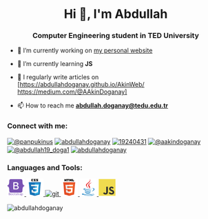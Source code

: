 <h1 align="center">Hi 👋, I'm Abdullah</h1>
<h3 align="center">Computer Engineering student in TED University</h3>

- 🔭 I’m currently working on [my personal website](https://abdullahdoganay.github.io/AkinWeb/)

- 🌱 I’m currently learning **JS**

- 📝 I regularly write articles on [https://abdullahdoganay.github.io/AkinWeb/ https://medium.com/@AAkinDoganay]

- 📫 How to reach me **abdullah.doganay@tedu.edu.tr**

<h3 align="left">Connect with me:</h3>
<p align="left">
<a href="https://twitter.com/@panpukinus" target="blank"><img align="center" src="https://raw.githubusercontent.com/rahuldkjain/github-profile-readme-generator/master/src/images/icons/Social/twitter.svg" alt="@panpukinus" height="30" width="40" /></a>
<a href="https://linkedin.com/in/abdullahdoganay" target="blank"><img align="center" src="https://raw.githubusercontent.com/rahuldkjain/github-profile-readme-generator/master/src/images/icons/Social/linked-in-alt.svg" alt="abdullahdoganay" height="30" width="40" /></a>
<a href="https://stackoverflow.com/users/19240431" target="blank"><img align="center" src="https://raw.githubusercontent.com/rahuldkjain/github-profile-readme-generator/master/src/images/icons/Social/stack-overflow.svg" alt="19240431" height="30" width="40" /></a>
<a href="https://medium.com/@aakindoganay" target="blank"><img align="center" src="https://raw.githubusercontent.com/rahuldkjain/github-profile-readme-generator/master/src/images/icons/Social/medium.svg" alt="@aakindoganay" height="30" width="40" /></a>
<a href="https://www.hackerrank.com/@abdullah19_doga1" target="blank"><img align="center" src="https://raw.githubusercontent.com/rahuldkjain/github-profile-readme-generator/master/src/images/icons/Social/hackerrank.svg" alt="@abdullah19_doga1" height="30" width="40" /></a>
<a href="https://www.leetcode.com/abdullahdoganay" target="blank"><img align="center" src="https://raw.githubusercontent.com/rahuldkjain/github-profile-readme-generator/master/src/images/icons/Social/leet-code.svg" alt="abdullahdoganay" height="30" width="40" /></a>
</p>

<h3 align="left">Languages and Tools:</h3>
<p align="left"> <a href="https://getbootstrap.com" target="_blank" rel="noreferrer"> <img src="https://raw.githubusercontent.com/devicons/devicon/master/icons/bootstrap/bootstrap-plain-wordmark.svg" alt="bootstrap" width="40" height="40"/> </a> <a href="https://www.w3schools.com/css/" target="_blank" rel="noreferrer"> <img src="https://raw.githubusercontent.com/devicons/devicon/master/icons/css3/css3-original-wordmark.svg" alt="css3" width="40" height="40"/> </a> <a href="https://git-scm.com/" target="_blank" rel="noreferrer"> <img src="https://www.vectorlogo.zone/logos/git-scm/git-scm-icon.svg" alt="git" width="40" height="40"/> </a> <a href="https://www.w3.org/html/" target="_blank" rel="noreferrer"> <img src="https://raw.githubusercontent.com/devicons/devicon/master/icons/html5/html5-original-wordmark.svg" alt="html5" width="40" height="40"/> </a> <a href="https://www.java.com" target="_blank" rel="noreferrer"> <img src="https://raw.githubusercontent.com/devicons/devicon/master/icons/java/java-original.svg" alt="java" width="40" height="40"/> </a> <a href="https://developer.mozilla.org/en-US/docs/Web/JavaScript" target="_blank" rel="noreferrer"> <img src="https://raw.githubusercontent.com/devicons/devicon/master/icons/javascript/javascript-original.svg" alt="javascript" width="40" height="40"/> </a> </p>

<p><img align="center" src="https://github-readme-stats.vercel.app/api/top-langs?username=abdullahdoganay&show_icons=true&locale=en&layout=compact" alt="abdullahdoganay" /></p>
